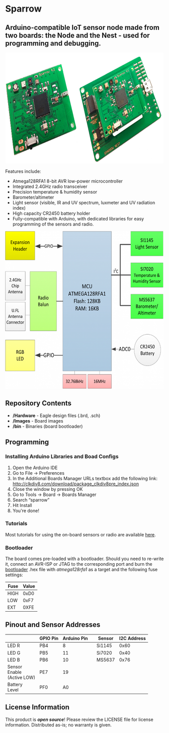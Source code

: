 # Sparrow

## Arduino-compatible IoT sensor node made from two boards: the Node and the Nest - used for programming and debugging.

<img src="https://github.com/dantudose/Sparrow/blob/main/Node/Images/Sparrow.jpg" height="350"/>

Features include:

* Atmega128RFA1 8-bit AVR low-power microcontroller
* Integrated 2.4GHz radio transceiver
* Precision temperature & humidity sensor
* Barometer/altimeter
* Light sensor (visible, IR and UV spectrum, luxmeter and UV radiation index)
* High capacity CR2450 battery holder
* Fully-compatible with Arduino, with dedicated libraries for easy programming of the sensors and radio.

<img src="https://github.com/dantudose/Sparrow/blob/main/Node/Images/sparrow_diagram.png" height="500"/>

## Repository Contents

* **/Hardware** - Eagle design files (.brd, .sch)
* **/Images** - Board images
* **/bin** - Binaries (board bootloader)

## Programming

### Installing Arduino Libraries and Boad Configs

1. Open the Arduino IDE
2. Go to File → Preferences
3. In the Additional Boards Manager URLs textbox add the following link: http://clkdiv8.com/download/package_clkdiv8pre_index.json
4. Close the window by pressing OK
5. Go to Tools → Board → Boards Manager
6. Search “sparrow”
7. Hit Install
8. You're done!

### Tutorials

Most tutorials for using the on-board sensors or radio are available <a href="https://clkdiv8.com/wiki/doku.php/tutorials">here</a>.

### Bootloader
The board comes pre-loaded with a bootloader. Should you need to re-write it, connect an AVR-ISP or JTAG to the corresponding port and burn the <a href="https://github.com/dantudose/Sparrow/blob/main/Node/bin/">bootloader</a> .hex file with _atmega128rfa1_ as a target and the following fuse settings:

<table>
<thead>
  <tr>
    <th>Fuse</th>
    <th>Value</th>
  </tr>
</thead>
<tbody>
  <tr>
    <td>HIGH</td>
    <td>0xD0</td>
  </tr>
  <tr>
    <td>LOW</td>
    <td>0xF7</td>
  </tr>
  <tr>
    <td>EXT</td>
    <td>0XFE</td>
  </tr>
</tbody>
</table>

## Pinout and Sensor Addresses

<table><thead>
  <tr>
    <th></th>
    <th>GPIO Pin</th>
    <th>Arduino Pin</th>
    <th></th>
    <th>Sensor</th>
    <th>I2C Address</th>
  </tr></thead>
<tbody>
  <tr>
    <td>LED R</td>
    <td>PB4</td>
    <td>8</td>
    <td></td>
    <td>Si1145</td>
    <td>0x60</td>
  </tr>
  <tr>
    <td>LED G</td>
    <td>PB5</td>
    <td>11</td>
    <td></td>
    <td>Si7020</td>
    <td>0x40</td>
  </tr>
  <tr>
    <td>LED B</td>
    <td>PB6</td>
    <td>10</td>
    <td></td>
    <td>MS5637</td>
    <td>0x76</td>
  </tr>
  <tr>
    <td>Sensor <br>Enable <br> (Active LOW)</td>
    <td>PE7</td>
    <td>19</td>
    <td></td>
    <td></td>
    <td></td>
  </tr>
  <tr>
    <td>Battery<br>Level</td>
    <td>PF0</td>
    <td>A0</td>
    <td></td>
    <td></td>
    <td></td>
  </tr>
</tbody>
</table>

## License Information

This product is _**open source**_! 
Please review the LICENSE file for license information.
Distributed as-is; no warranty is given.
